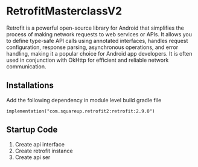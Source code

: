 # RetrofitMasterclassV2

Retrofit is a powerful open-source library for Android that simplifies the process of making network requests to web services or APIs. It allows you to define type-safe API calls using annotated interfaces, handles request configuration, response parsing, asynchronous operations, and error handling, making it a popular choice for Android app developers. It is often used in conjunction with OkHttp for efficient and reliable network communication.

## Installations
Add the following dependency in module level build gradle file
```
implementation("com.squareup.retrofit2:retrofit:2.9.0")
```

## Startup Code

1. Create api interface
2. Create retrofit instance
3. Create api ser
<!--stackedit_data:
eyJoaXN0b3J5IjpbMTUzMjQ0MzgzOF19
-->